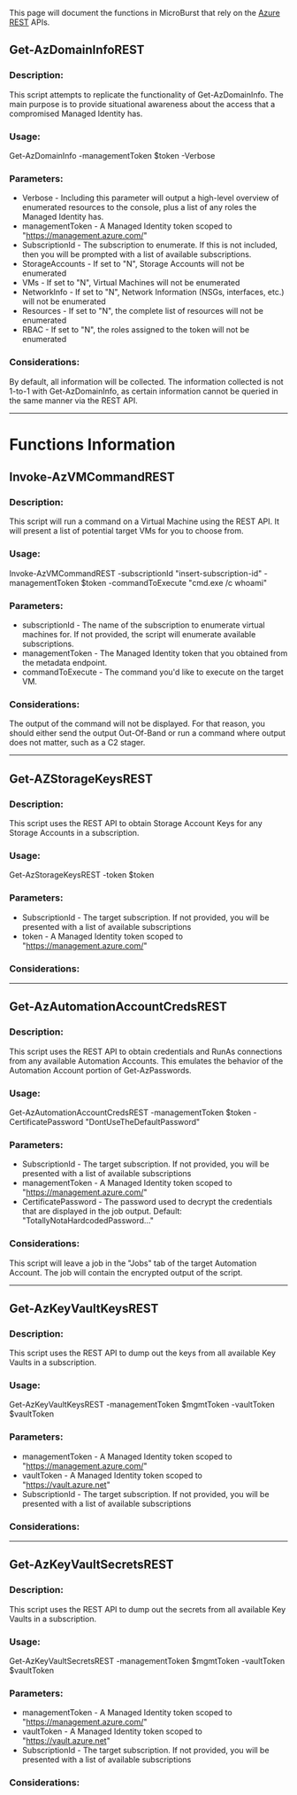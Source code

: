 This page will document the functions in MicroBurst that rely on the [Azure REST](https://docs.microsoft.com/en-us/rest/api/azure/) APIs.

## Get-AzDomainInfoREST
### Description:
This script attempts to replicate the functionality of Get-AzDomainInfo. The main purpose is to provide situational awareness about the access that a compromised Managed Identity has. 
### Usage:
Get-AzDomainInfo -managementToken $token -Verbose
### Parameters:
* Verbose - Including this parameter will output a high-level overview of enumerated resources to the console, plus a list of any roles the Managed Identity has.
* managementToken - A Managed Identity token scoped to "https://management.azure.com/"
* SubscriptionId - The subscription to enumerate. If this is not included, then you will be prompted with a list of available subscriptions.
* StorageAccounts - If set to "N", Storage Accounts will not be enumerated
* VMs - If set to "N", Virtual Machines will not be enumerated
* NetworkInfo - If set to "N", Network Information (NSGs, interfaces, etc.) will not be enumerated
* Resources - If set to "N", the complete list of resources will not be enumerated
* RBAC - If set to "N", the roles assigned to the token will not be enumerated
### Considerations:
By default, all information will be collected. The information collected is not 1-to-1 with Get-AzDomainInfo, as certain information cannot be queried in the same manner via the REST API.

***
# Functions Information
## Invoke-AzVMCommandREST
### Description:
This script will run a command on a Virtual Machine using the REST API. It will present a list of potential target VMs for you to choose from.
### Usage:
Invoke-AzVMCommandREST -subscriptionId "insert-subscription-id" -managementToken $token -commandToExecute "cmd.exe /c whoami"
### Parameters:
* subscriptionId - The name of the subscription to enumerate virtual machines for. If not provided, the script will enumerate available subscriptions.
* managementToken - The Managed Identity token that you obtained from the metadata endpoint.
* commandToExecute - The command you'd like to execute on the target VM.
### Considerations:
The output of the command will not be displayed. For that reason, you should either send the output Out-Of-Band or run a command where output does not matter, such as a C2 stager.

***
## Get-AZStorageKeysREST
### Description:
This script uses the REST API to obtain Storage Account Keys for any Storage Accounts in a subscription.
### Usage:
Get-AzStorageKeysREST -token $token
### Parameters:
* SubscriptionId - The target subscription. If not provided, you will be presented with a list of available subscriptions
* token - A Managed Identity token scoped to "https://management.azure.com/"
### Considerations:

***
## Get-AzAutomationAccountCredsREST
### Description:
This script uses the REST API to obtain credentials and RunAs connections from any available Automation Accounts. This emulates the behavior of the Automation Account portion of Get-AzPasswords.
### Usage:
Get-AzAutomationAccountCredsREST -managementToken $token -CertificatePassword "DontUseTheDefaultPassword"
### Parameters:
* SubscriptionId - The target subscription. If not provided, you will be presented with a list of available subscriptions
* managementToken - A Managed Identity token scoped to "https://management.azure.com/"
* CertificatePassword - The password used to decrypt the credentials that are displayed in the job output. Default: "TotallyNotaHardcodedPassword..."
### Considerations:
This script will leave a job in the "Jobs" tab of the target Automation Account. The job will contain the encrypted output of the script. 

***
## Get-AzKeyVaultKeysREST
### Description:
This script uses the REST API to dump out the keys from all available Key Vaults in a subscription.
### Usage:
Get-AzKeyVaultKeysREST -managementToken $mgmtToken -vaultToken $vaultToken
### Parameters:
* managementToken - A Managed Identity token scoped to "https://management.azure.com/"
* vaultToken - A Managed Identity token scoped to "https://vault.azure.net"
* SubscriptionId - The target subscription. If not provided, you will be presented with a list of available subscriptions
### Considerations:

***
## Get-AzKeyVaultSecretsREST
### Description:
This script uses the REST API to dump out the secrets from all available Key Vaults in a subscription.
### Usage:
Get-AzKeyVaultSecretsREST -managementToken $mgmtToken -vaultToken $vaultToken
### Parameters:
* managementToken - A Managed Identity token scoped to "https://management.azure.com/"
* vaultToken - A Managed Identity token scoped to "https://vault.azure.net"
* SubscriptionId - The target subscription. If not provided, you will be presented with a list of available subscriptions
### Considerations:
